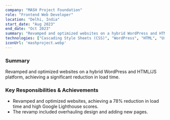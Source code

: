 ```yaml
---
company: "MASH Project Foundation"
role: "Frontend Web Developer"
location: "Delhi, India"
start_date: "Aug 2023"
end_date: "Oct 2023"
summary: "Revamped and optimized websites on a hybrid WordPress and HTML/JS platform, achieving a significant reduction in load time."
technologies: ["Cascading Style Sheets (CSS)", "WordPress", "HTML", "User Interface Design", "Git", "Linux Server"]
iconUrl: 'mashproject.webp'
---
```


### Summary
Revamped and optimized websites on a hybrid WordPress and HTML/JS platform, achieving a significant reduction in load time.

### Key Responsibilities & Achievements
- Revamped and optimized websites, achieving a 78% reduction in load time and high Google Lighthouse scores.
- The revamp included overhauling design and adding new pages.